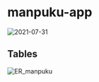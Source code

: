 # manpuku-app
![2021-07-31](https://user-images.githubusercontent.com/69677740/127734562-e3539492-16fc-4e56-a5d1-793e98e7a670.png)
## Tables
![ER_manpuku](https://user-images.githubusercontent.com/69677740/127734070-0649145e-da0d-4169-90d1-81e2da4132d9.png)
